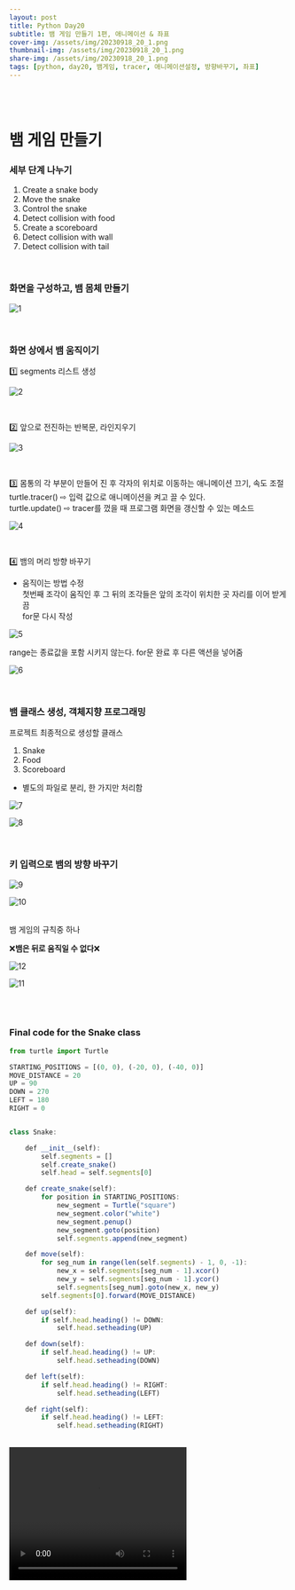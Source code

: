 ```yaml
---
layout: post
title: Python Day20
subtitle: 뱀 게임 만들기 1편, 애니메이션 & 좌표
cover-img: /assets/img/20230918_20_1.png
thumbnail-img: /assets/img/20230918_20_1.png
share-img: /assets/img/20230918_20_1.png
tags: [python, day20, 뱀게임, tracer, 애니메이션설정, 방향바꾸기, 좌표]
---
```


<br><br>
  
# 뱀 게임 만들기  
  
### 세부 단계 나누기  

1. Create a snake body  
2. Move the snake  
3. Control the snake  
4. Detect collision with food  
5. Create a scoreboard  
6. Detect collision with wall  
7. Detect collision with tail  

<br>
  
### 화면을 구성하고, 뱀 몸체 만들기  
  
![1](/assets/img/20230918_20_1.png)  

<br>
  
### 화면 상에서 뱀 움직이기  
  
1️⃣ segments 리스트 생성  
  
![2](/assets/img/20230918_20_2.png)  

<br>
  
2️⃣ 앞으로 전진하는 반복문, 라인지우기  
  
![3](/assets/img/20230918_20_3.png)  

<br>
  
3️⃣ 몸통의 각 부분이 만들어 진 후 각자의 위치로 이동하는 애니메이션 끄기, 속도 조절    
turtle.tracer() ⇨ 입력 값으로 애니메이션을 켜고 끌 수 있다.  
turtle.update() ⇨ tracer를 껐을 때 프로그램 화면을 갱신할 수 있는 메소드  
  
![4](/assets/img/20230918_20_4.png)  

<br>

4️⃣ 뱀의 머리 방향 바꾸기  
- 움직이는 방법 수정  
첫번째 조각이 움직인 후 그 뒤의 조각들은 앞의 조각이 위치한 곳 자리를 이어 받게끔  
for문 다시 작성
  
![5](/assets/img/20230918_20_5.png)  
  
range는 종료값을 포함 시키지 않는다. for문 완료 후 다른 액션을 넣어줌  
  
![6](/assets/img/20230918_20_6.png)  

<br>
  
### 뱀 클래스 생성, 객체지향 프로그래밍  
  
프로젝트 최종적으로 생성할 클래스  
  
1. Snake  
2. Food  
3. Scoreboard  
- 별도의 파일로 분리, 한 가지만 처리함
   
![7](/assets/img/20230918_20_7.png)  
  
![8](/assets/img/20230918_20_8.png)  

<br>
  
### 키 입력으로 뱀의 방향 바꾸기  
  
![9](/assets/img/20230918_20_9.png)  
  
![10](/assets/img/20230918_20_10.png)  
  
<br>
뱀 게임의 규칙중 하나  

❌**뱀은 뒤로 움직일 수 없다**❌  
  
![12](/assets/img/20230918_20_12.png)  
  
![11](/assets/img/20230918_20_11.png)  

<br><br>

### Final code for the Snake class  
  
```javascript
from turtle import Turtle

STARTING_POSITIONS = [(0, 0), (-20, 0), (-40, 0)]
MOVE_DISTANCE = 20
UP = 90
DOWN = 270
LEFT = 180
RIGHT = 0


class Snake:

    def __init__(self):
        self.segments = []
        self.create_snake()
        self.head = self.segments[0]

    def create_snake(self):
        for position in STARTING_POSITIONS:
            new_segment = Turtle("square")
            new_segment.color("white")
            new_segment.penup()
            new_segment.goto(position)
            self.segments.append(new_segment)

    def move(self):
        for seg_num in range(len(self.segments) - 1, 0, -1):
            new_x = self.segments[seg_num - 1].xcor()
            new_y = self.segments[seg_num - 1].ycor()
            self.segments[seg_num].goto(new_x, new_y)
        self.segments[0].forward(MOVE_DISTANCE)

    def up(self):
        if self.head.heading() != DOWN:
            self.head.setheading(UP)

    def down(self):
        if self.head.heading() != UP:
            self.head.setheading(DOWN)

    def left(self):
        if self.head.heading() != RIGHT:
            self.head.setheading(LEFT)

    def right(self):
        if self.head.heading() != LEFT:
            self.head.setheading(RIGHT)

```
<br>

<video width="320" height="240" controls>
 <source src="/assets/img/20230918_1.mp4" type="video/mp4">
</video>

